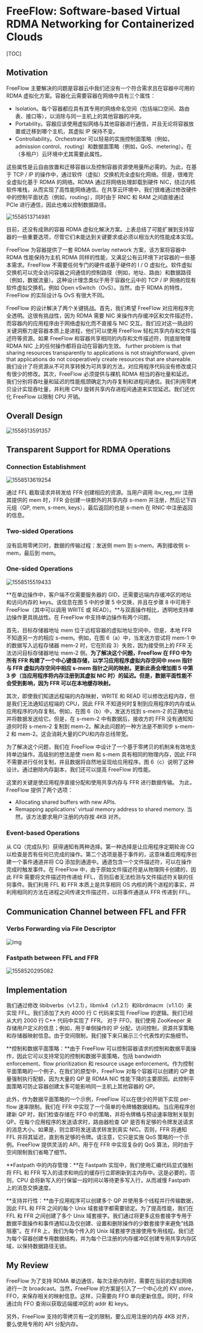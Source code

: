 # FreeFlow: Software-based Virtual RDMA Networking for Containerized Clouds

[TOC]

## Motivation

FreeFlow 主要解决的问题是容器云中我们还没有一个符合需求且在容器中可用的 RDMA 虚拟化方案。容器化云需要容器在网络中具有三个属性：

- Isolation。每个容器都应具有其专用的网络命名空间（包括端口空间、路由表、接口等），以消除与同一主机上的其他容器的冲突。
- Portability。容器应该使用虚拟网络与其他容器进行通信，并且无论将容器放置或迁移到哪个主机，其虚拟 IP 保持不变。
- Controllability。Orchestrator 可以轻易的实施控制面策略（例如，admission control、routing）和数据面策略（例如，QoS、metering）。在（多租户）云环境中尤其需要此属性。

这些属性是云自由放置和迁移容器以及控制容器资源使用量所必需的。为此，在基于 TCP / IP 的操作中，通过软件（虚拟）交换机完全虚拟化网络。但是，很难完全虚拟化基于 RDMA 的网络。RDMA 通过将网络处理卸载到硬件 NIC，绕过内核软件堆栈，从而实现了高性能网络通信。在共享云环境中，我们很难通过修改硬件中的控制平面状态（例如，routing），同时由于 RNIC 和 RAM 之间直接通过 PCIe 进行通信，因此也难以控制数据路径。

![1558513714981](assets/1558513714981.png)

目前，还没有成熟的容器 RDMA 虚拟化解决方案。上表总结了可能扩展到支持容器的一些重要选项，尽管它们未能达到关键要求或必须以相当大的性能成本实现。

FreeFlow 为容器提供了一套 RDMA overlay network 方案，该方案将容器中 RDMA 性能保持为主机 RDMA 同样的性能，又满足公有云环境下对容器的一些基本需求。FreeFlow 不需要任何专门的硬件或基于硬件的 I / O 虚拟化。软件虚拟交换机可以完全访问容器之间通信的控制路径（例如，地址、路由）和数据路径（例如，数据流量）。这种设计理念类似于用于容器化云中的 TCP / IP 网络的现有软件虚拟交换机，例如 Open vSwitch（OvS）。当然，由于 RDMA 的特性，FreeFlow 的实际设计与 OvS 有很大不同。

FreeFlow 的设计解决了两个关键挑战。首先，我们希望 FreeFlow 对应用程序完全透明。这很有挑战性，因为 RDMA 需要 NIC 来操作内存缓冲区和文件描述符，而容器内的应用程序由于网络虚拟化而不直接与 NIC 交互。我们应对这一挑战的关键洞察力是容器本质上是进程，他们可以使用 FreeFlow 轻松共享内存和文件描述符等资源。如果 FreeFlow 和容器共享相同的内存和文件描述符，则底层物理 RDMA NIC 上的任何操作都将自动在容器内生效。 further problem is that sharing resources transparently to applications is not straightforward, given that applications do not cooperatively create resources that are shareable.  我们设计了将资源从不可共享转换为可共享的方法，对应用程序代码没有修改或只有很少的修改。其次，FreeFlow 必须提供与裸机 RDMA 相当的吞吐量和延迟。我们分别将吞吐量和延迟的性能瓶颈确定为内存复制和进程间通信。我们利用零拷贝设计实现吞吐量，并利用 CPU 旋转共享内存进程间通道来实现延迟。我们还优化 FreeFlow 以限制 CPU 开销。

## Overall Design

![1558513591357](assets/1558513591357.png)

## Transparent Support for RDMA Operations

### Connection Establishment

![1558513619254](assets/1558513619254.png)

通过 FFL 截取请求并转发给 FFR 创建相应的资源。当用户调用 ibv_reg_mr 注册其提供的 mem 时，FFR 会创建一块额外的共享内存 s-mem 并注册，然后记下四元组（QP, mem, s-mem, keys），最后返回的也是 s-mem 在 RNIC 中注册返回的信息。

### Two-sided Operations

没有启用零拷贝时，数据的传输过程：发送侧 mem 到 s-mem，再到接收侧 s-mem，最后到 mem。

### One-sided Operations

![1558515519433](assets/1558515519433.png)

**在单边操作中，客户端不仅需要服务器的 GID，还需要远端内存缓冲区的地址和访问内存的 keys。该信息在图 5 中的步骤 5 中交换，并且在步骤 8 中可用于 FreeFlow（其中可以调用 WRITE 或 READ）。**与双面操作相比，透明地支持单边操作更具挑战性。在 FreeFlow 中支持单边操作有两个问题。

首先，目标存储器地址 mem 位于远程容器的虚拟地址空间中。但是，本地 FFR 不知道另一方的相应 s-mem。例如，在图 6（a）中，当发送方尝试将 mem-1 中的数据写入远程存储器 mem-2 时，它在阶段 3）失败，因为接受侧上的 FFR 无法访问目标存储器地址 mem-2 侧。**为了解决这个问题，FreeFlow 在 FFO 中为所有 FFR 构建了一个中心键值存储，以学习应用程序虚拟内存空间中 mem 指针与 FFR 虚拟内存空间中相应 s-mem 指针之间的映射。更新此表会增加图 5 中第 3 步（当应用程序将内存注册到其虚拟 NIC 时）的延迟。但是，数据平面性能不会受到影响，因为 FFR 可以在本地缓存映射。**

其次，即使我们知道远程端的内存映射，WRITE 和 READ 可以修改远程内存，但是我们无法通知远程端的 CPU，因此 FFR 不知道何时复制到应用程序的内存或从应用程序的内存复制。例如，在图 6（b）中，发送方找到 s-mem-2 的正确地址并将数据发送给它。但是，在 s-mem-2 中有数据后，接收方的 FFR 没有通知知道何时将 s-mem-2 复制到 mem-2。解决此问题的一种方法是不断同步 s-mem-2 和 mem-2。这会消耗大量的CPU和内存总线带宽。

为了解决这个问题，我们在 FreeFlow 中设计了一个基于零拷贝的机制来有效地支持单边操作。高级别的想法是使 mem 和 s-mem 具有相同的物理内存，因此 FFR 不需要进行任何复制，并且数据将自然地呈现给应用程序。图 6（c）说明了这种设计。通过删除内存副本，我们还可以提高 FreeFlow 的性能。

这里的关键是使应用程序直接分配和使用共享内存与 FFR 进行数据传输。 为此，FreeFlow 提供了两个选项：

- Allocating shared buffers with new APIs.
- Remapping applications' virtual memory address to shared memory. 当然，该方法要求用户注册的内存按 4KB 对齐。

### Event-based Operations

从 CQ（完成队列）获得通知有两种选择。第一种选择是让应用程序定期轮询 CQ 以检查是否有任何已完成的操作。第二个选项是基于事件的，这意味着应用程序创建一个事件通道并将 CQ 添加到通道中。通道包含一个文件描述符，可以在操作完成时触发事件。在 FreeFlow 中，由于原始文件描述符是从物理网卡创建的，因此 FFR 需要将文件描述符传递给 FFL，否则后者无法检测与文件描述符关联的任何事件。我们利用 FFL 和 FFR 本质上是共享相同 OS 内核的两个进程的事实，并利用相同的方法在进程之间传递文件描述符，以将事件通道从 FFR 传递到 FFL。

## Communication Channel between FFL and FFR

### Verbs Forwarding via File Descriptor

![img](assets/1558520239823.png)

### Fastpath between FFL and FFR

![1558520295082](assets/1558520295082.png)

## Implementation

我们通过修改 libibverbs（v1.2.1），libmlx4（v1.2.1）和librdmacm（v1.1.0）来实现 FFL。我们添加了大约 4000 行 C 代码来实现 FreeFlow 的逻辑。我们已经从大约 2000 行 C++ 代码中实现了 FFR。 对于 FFO，我们使用 ZooKeeper 来存储用户定义的信息；例如，用于单侧操作的 IP 分配，访问控制，资源共享策略和存储器映射信息。由于空间限制，我们接下来只展示三个代表性的实施细节。

**控制和数据平面策略：**由于 FreeFlow 可以控制容器请求的控制和数据平面操作，因此它可以支持常见的控制和数据平面策略，包括 bandwidth enforcement、flow prioritization 和 resource usage enforcement。作为控制平面策略的一个例子，在我们的原型中，FreeFlow 对每个容器可以创建的 QP 数量强制执行配额，因为大量的 QP 是 RDMA NIC 性能下降的主要原因。此控制平面策略可防止容器创建太多可能影响同一主机上其他容器的 QP。

此外，作为数据平面策略的一个示例，FreeFlow 可以在很少的开销下实现 per-flow 速率限制。我们在 FFR 中实现了一个简单的令牌桶数据结构。当应用程序创建新 QP 时，我们检查存储在 FFO 中的策略，并将令牌桶与预设速率限制关联到 QP。在每个应用程序的发送请求时，路由器检查 QP 是否有足够的令牌发送请求的消息大小。如果是，则立即将发送请求转发到真实 NIC。否则，FFR 将通知 FFL 并将其延迟，直到有足够的令牌。请注意，它只是实施 QoS 策略的一个示例。FreeFlow 提供灵活的 API，用于在 FFR 中实现复杂的 QoS 算法，同时由于空间限制我们省略了细节。

**Fastpath 中的内存管理：**在 Fastpath 实现中，我们使用汇编代码显式强制将 FFL 和 FFR 写入的请求和响应的缓存行立即刷新到主内存中。这是必要的，否则，CPU 会将新写入的行保留一段时间以等待更多写入行，从而减慢 Fastpath 上的消息交换速度。

**支持并行性：**由于应用程序可以创建多个 QP 并使用多个线程并行传输数据，因此 FFL 和 FFR 之间的每个 Unix 域套接字都需要锁定。为了提高性能，我们在 FFL 和 FFR 之间创建了多个 Unix 域套接字。我们通过将更多这些套接字专用于数据平面操作和事件通知以及仅创建、设置和删除操作的少数套接字来避免“线路阻塞”。在 FFR 上，我们为每个传入的 Unix 域套接字连接使用专用线程。我们还为每个容器创建专用数据结构，并为每个已注册的内存缓冲区创建专用共享内存区域，以保持数据路径无锁。

## My Review

FreeFlow 为了支持 RDMA 单边通信，每次注册内存时，需要在当前的虚拟网络进行一次 broadcast。当然，FreeFlow 的方案是引入了一个中心化的 KV store，FFO，来保存相关的映射信息。这样，只需要向 FFO 单向更新信息。同时，FFR 通过向 FFO 查询以获取远端缓冲区的 addr 和 keys。

另外，FreeFlow 支持的零拷贝有一定的限制，要么应用注册的内存 4KB 对齐，要么使用专用的 API 分配内存。

